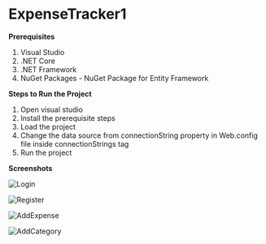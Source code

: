 # ExpenseTracker1

**Prerequisites**
  1. Visual Studio
  2. .NET Core
  3. .NET Framework
  4. NuGet Packages - NuGet Package for Entity Framework


**Steps to Run the Project**
  1. Open visual studio
  2. Install the prerequisite steps
  3. Load the project
  4. Change the data source from connectionString property in Web.config file inside connectionStrings tag
  5. Run the project


**Screenshots**


![Login](https://user-images.githubusercontent.com/109984759/212459820-f3242f67-6000-4c7f-a882-f0edda8da743.jpeg)

![Register](https://user-images.githubusercontent.com/109984759/212459824-1f29f2ce-b8e8-4283-ab4e-9c96ce21eee7.jpeg)

![AddExpense](https://user-images.githubusercontent.com/109984759/212459830-301ccd2b-fff9-477f-8921-a71b47856505.jpeg)

![AddCategory](https://user-images.githubusercontent.com/109984759/212459836-baede31a-10b1-4815-8148-4b4fe86fc5f8.jpeg)
